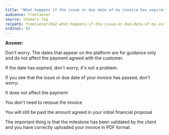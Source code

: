 ```yaml
---
title: "What happens if the issue or due date of my invoice has expired on the platform?"
audience: freelancer
source: shakers_faq
relpath: freelancer/042-what-happens-if-the-issue-or-due-date-of-my-invoice-has-expired-on-the-platform.md
ordinal: 42
---
```


**Answer:**

Don't worry. The dates that appear on the platform are for guidance only and do not affect the payment agreed with the customer.

If the date has expired, don't worry, it's not a problem.

If you see that the issue or due date of your invoice has passed, don't worry:

It does not affect the payment

You don't need to reissue the invoice

You will still be paid the amount agreed in your initial financial proposal

The important thing is that the milestone has been validated by the client and you have correctly uploaded your invoice in PDF format.
